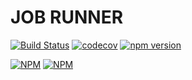 # JOB RUNNER

[![Build Status](https://travis-ci.org/ZxBing0066/node-job-runner.svg?branch=master)](https://travis-ci.org/ZxBing0066/node-job-runner)
[![codecov](https://codecov.io/gh/ZxBing0066/node-job-runner/branch/master/graph/badge.svg)](https://codecov.io/gh/ZxBing0066/node-job-runner)
[![npm version](https://badge.fury.io/js/job-runner.svg)](https://badge.fury.io/js/job-runner)

[![NPM](https://nodei.co/npm/job-runner.png?downloads=true&downloadRank=true&stars=true)](https://nodei.co/npm/job-runner/)
[![NPM](https://nodei.co/npm-dl/job-runner.png?months=3&height=1)](https://nodei.co/npm/job-runner)